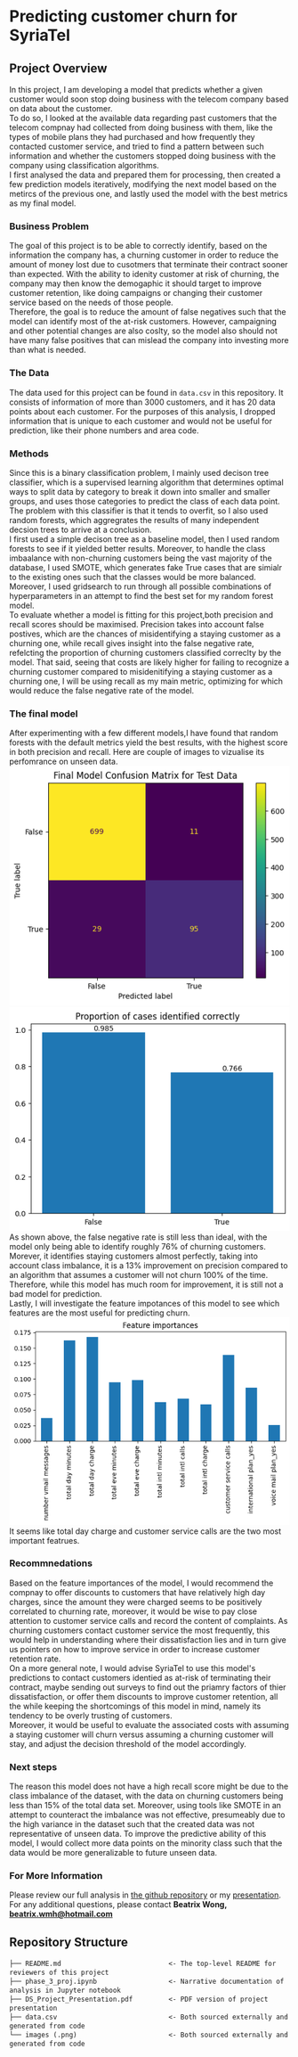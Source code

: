 # Predicting customer churn for SyriaTel

## Project Overview
In this project, I am developing a model that predicts whether a given customer would soon stop doing business with the telecom company based on data about the customer. <br>
To do so, I looked at the available data regarding past customers that the telecom compnay had collected from doing business with them, like the types of mobile plans they had purchased and how frequently they contacted customer service, and tried to find a pattern between such information and whether the customers stopped doing business with the company using classification algorithms. <br>
I first analysed the data and prepared them for processing, then created a few prediction models iteratively, modifying the next model based on the metircs of the previous one, and lastly used the model with the best metrics as my final model. <br>

### Business Problem
The goal of this project is to be able to correctly identify, based on the information the company has, a churning customer in order to reduce the amount of money lost due to cusotmers that terminate their contract sooner than expected. With the ability to idenity customer at risk of churning, the company may then know the demogaphic it should target to improve customer retention, like doing campaigns or changing their customer service based on the needs of those people. <br>
Therefore, the goal is to reduce the amount of false negatives such that the model can identify most of the at-risk customers. However, campaigning and other potential changes are also coslty, so the model also should not have many false positives that can mislead the company into investing more than what is needed.
### The Data
The data used for this project can be found in `data.csv` in this repository. It consists of information of more than 3000 customers, and it has 20 data points about each customer. For the purposes of this analysis, I dropped information that is unique to each customer and would not be useful for prediction, like their phone numbers and area code.

### Methods
Since this is a binary classification problem, I mainly used decison tree classifier, which is a supervised learning algorithm that determines optimal ways to split data by category to break it down into smaller and smaller groups, and uses those categories to predict the class of each data point. The problem with this classifier is that it tends to overfit, so I also used random forests, which aggregrates the results of many independent decsion trees to arrive at a conclusion. <br>
I first used a simple decison tree as a baseline model, then I used random forests to see if it yielded better results. Moreover, to handle the class imbaalance with non-churning customers being the vast majority of the database, I used SMOTE, which generates fake True cases that are simialr to the existing ones such that the classes would be more balanced. Moreover, I used gridsearch to run through all possible combinations of hyperparameters in an attempt to find the best set for my random forest model. <br>
To evaluate whether a model is fitting for this project,both precision and recall scores should be maximised. Precision takes into account false postives, which are the chances of misidentifying a staying customer as a churning one, while recall gives insight into the false negative rate, refelcting the proportion of churning customers classified correclty by the model. That said, seeing that costs are likely higher for failing to recognize a churning customer compared to misidenitifying a staying customer as a churning one, I will be using recall as my main metric, optimizing for which would reduce the false negative rate of the model.

### The final model
After experimenting with a few different models,I have found that random forests with the default metrics yield the best results, with the highest score in both precision and recall. Here are couple of images to vizualise its perfomrance on unseen data. <br>
![Confusion Matrix](conf.png) 
![recall](recall.png) <br>
As shown above, the false negative rate is still less than ideal, with the model only being able to identify roughly 76% of churning customers. Morever, it identifies staying customers almost perfectly, taking into account class imbalance, it is a 13% improvement on precision compared to an algorithm that assumes a customer will not churn 100% of the time. Therefore, while this model has much room for improvement, it is still not a bad model for prediction. <br>
Lastly, I will investigate the feature impotances of this model to see which features are the most useful for predicting churn. <br>
![feature importance](fm.png) <br>
It seems like total day charge and customer service calls are the two most important featrues.

### Recommnedations
Based on the feature importances of the model, I would recommend the compnay to offer discounts to customers that have relatively high day charges, since the amount they were charged seems to be positively correlated to churning rate, moreover, it would be wise to pay close attention to customer service calls and record the content of complaints. As churning customers contact customer service the most frequently, this would help in understanding where their dissatisfaction lies and in turn give us pointers on how to improve service in order to increase customer retention rate. <br>
On a more general note, I would advise SyriaTel to use this model's predictions to contact customers identied as at-risk of terminating their contract, maybe sending out surveys to find out the priamry factors of thier dissatisfaction, or offer them discounts to improve customer retention, all the while keeping the shortcomings of this model in mind, namely its tendency to be overly trusting of customers. <br>
Moreover, it would be useful to evaluate the associated costs with assuming a staying customer will churn versus assuming a churning customer will stay, and adjust the decision threshold of the model accordingly.

### Next steps
The reason this model does not have a high recall score might be due to the class imbalance of the dataset, with the data on churning customers being less than 15% of the total data set. Moreover, using tools like SMOTE in an attempt to counteract the imbalance was not effective, presumeably due to the high variance in the dataset such that the created data was not representative of unseen data. To improve the predictive ability of this model, I would collect more data points on the minority class such that the data would be more generalizable to future unseen data.

### For More Information 
Please review our full analysis in [the github repository](https://github.com/Beatrixwmh/phase-3-project) or my [presentation](https://github.com/Beatrixwmh/phase-3-project/blob/main/phase-3-presentation.pdf).\
For any additional questions, please contact **Beatrix Wong, beatrix.wmh@hotmail.com**

## Repository Structure
```
├── README.md                           <- The top-level README for reviewers of this project
├── phase_3_proj.ipynb                  <- Narrative documentation of analysis in Jupyter notebook
├── DS_Project_Presentation.pdf         <- PDF version of project presentation
├── data.csv                            <- Both sourced externally and generated from code
└── images (.png)                       <- Both sourced externally and generated from code
```
